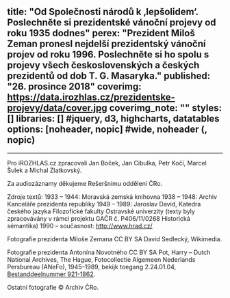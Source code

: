 title: "Od Společnosti národů k ‚lepšolidem‘. Poslechněte si prezidentské vánoční projevy od roku 1935 dodnes"
perex: "Prezident Miloš Zeman pronesl nejdelší prezidentský vánoční projev od roku 1996. Poslechněte si ho spolu s projevy všech československých a českých prezidentů od dob T. G. Masaryka."
published: "26. prosince 2018"
coverimg: https://data.irozhlas.cz/prezidentske-projevy/data/cover.jpg
coverimg_note: ""
styles: []
libraries: [] #jquery, d3, highcharts, datatables
options: [noheader, nopic] #wide, noheader (, nopic)
---
<div id="projevy-app"></div>
<hr>
<div id="projevy-footer">
Pro iROZHLAS.cz zpracovali Jan Boček, Jan Cibulka, Petr Kočí, Marcel Šulek a Michal Zlatkovský.

Za audiozáznamy děkujeme Rešeršnímu oddělení ČRo.

Zdroje textů:
1933 – 1944: Moravská zemská knihovna
1938 – 1948: Archiv Kanceláře prezidenta republiky
1949 – 1989: Jaroslav David, Katedra českého jazyka Filozofické fakulty Ostravské univerzity (texty byly zpracovávány v rámci projektu GAČR č. P406/11/0268 Historická sémantika)
1990 – současnost: http://www.hrad.cz/

Fotografie prezidenta Miloše Zemana CC BY SA David Sedlecký, Wikimedia.

Fotografie prezidenta Antonína Novotného CC BY SA Pot, Harry – Dutch National Archives, The Hague, Fotocollectie Algemeen Nederlands Persbureau (ANeFo), 1945–1989, bekijk toegang 2.24.01.04, [Bestanddeelnummer 921-1862](http://www.gahetna.nl/collectie/afbeeldingen/fotocollectie/zoeken/weergave/detail/q/id/ab3a530a-d0b4-102d-bcf8-003048976d84).

Ostatní fotografie © Archiv ČRo.
</div>

